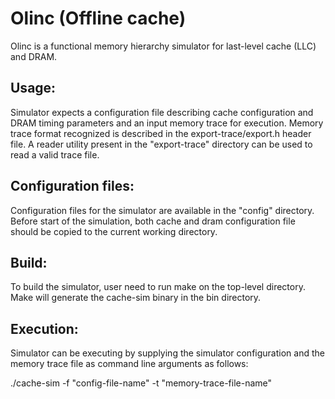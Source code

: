 # Olinc (Offline cache)

Olinc is a functional memory hierarchy simulator for last-level cache (LLC) and DRAM. 

Usage:
------
Simulator expects a configuration file describing cache configuration and DRAM timing 
parameters and an input memory trace for execution. Memory trace format recognized is
described in the <bold>export-trace/export.h</bold> header file. A reader utility present in the "export-trace" directory can be used to read a valid trace file.

Configuration files:
-------------------
Configuration files for the simulator are available in the "config" directory. Before start of the 
simulation, both cache and dram configuration file should be copied to the current working 
directory.

Build:
----------
To build the simulator, user need to run make on the top-level directory. Make will generate the 
cache-sim binary in the bin directory.

Execution:
----------
Simulator can be executing by supplying the simulator configuration and the memory trace file 
as command line arguments as follows:

./cache-sim -f "config-file-name" -t "memory-trace-file-name"
